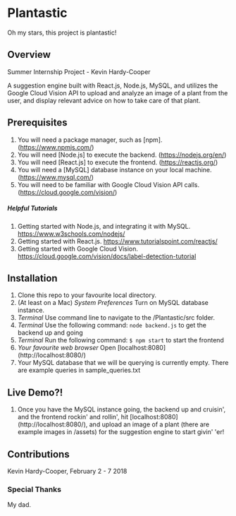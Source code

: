 # Plantastic
Oh my stars, this project is plantastic!

## Overview
Summer Internship Project - Kevin Hardy-Cooper

A suggestion engine built with React.js, Node.js, MySQL, and utilizes the Google Cloud Vision API to upload and analyze an image of a plant from the user, and display relevant advice on how to take care of that plant.

## Prerequisites
1. You will need a package manager, such as [npm]. (https://www.npmjs.com/)
2. You will need [Node.js] to execute the backend. (https://nodejs.org/en/)
3. You will need [React.js] to execute the frontend. (https://reactjs.org/)
4. You will need a [MySQL] database instance on your local machine. (https://www.mysql.com/)
5. You will need to be familiar with Google Cloud Vision API calls. (https://cloud.google.com/vision/)

##### Helpful Tutorials
1. Getting started with Node.js, and integrating it with MySQL. https://www.w3schools.com/nodejs/
2. Getting started with React.js. https://www.tutorialspoint.com/reactjs/
3. Getting started with Google Cloud Vision. https://cloud.google.com/vision/docs/label-detection-tutorial

## Installation
1. Clone this repo to your favourite local directory.
2. (At least on a Mac) _System Preferences_ Turn on MySQL database instance.
3. _Terminal_ Use command line to navigate to the /Plantastic/src folder.
4. _Terminal_ Use the following command: `node backend.js` to get the backend up and going
5. _Terminal_ Run the following command: `$ npm start` to start the frontend
6. _Your favourite web browser_ Open [localhost:8080] (http://localhost:8080/)
7. Your MySQL database that we will be querying is currently empty.  There are example queries in sample_queries.txt

## Live Demo?!
1. Once you have the MySQL instance going, the backend up and cruisin', and the frontend rockin' and rollin', hit [localhost:8080] (http://localhost:8080/), and upload an image of a plant (there are example images in /assets) for the suggestion engine to start givin' 'er!

## Contributions
Kevin Hardy-Cooper, February 2 - 7 2018

### Special Thanks
My dad.  

